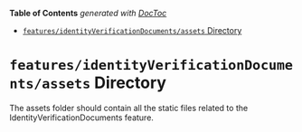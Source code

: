 <!-- START doctoc generated TOC please keep comment here to allow auto update -->
<!-- DON'T EDIT THIS SECTION, INSTEAD RE-RUN doctoc TO UPDATE -->

**Table of Contents** _generated with [DocToc](https://github.com/thlorenz/doctoc)_

- [`features/identityVerificationDocuments/assets` Directory](#featuresidentityverificationdocumentsassets-directory)

<!-- END doctoc generated TOC please keep comment here to allow auto update -->

# `features/identityVerificationDocuments/assets` Directory

The assets folder should contain all the static files related to the IdentityVerificationDocuments feature.

